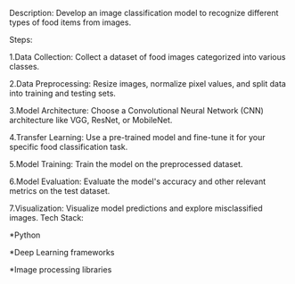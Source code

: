 
Description: Develop an image classification model to recognize different types of food items from images.

Steps:

1.Data Collection: Collect a dataset of food images categorized into various classes.

2.Data Preprocessing: Resize images, normalize pixel values, and split data into training and testing sets.

3.Model Architecture: Choose a Convolutional Neural Network (CNN) architecture like VGG, ResNet, or MobileNet.

4.Transfer Learning: Use a pre-trained model and fine-tune it for your specific food classification task.

5.Model Training: Train the model on the preprocessed dataset.

6.Model Evaluation: Evaluate the model's accuracy and other relevant metrics on the test dataset.

7.Visualization: Visualize model predictions and explore misclassified images.
Tech Stack:

*Python

*Deep Learning frameworks

*Image processing libraries
